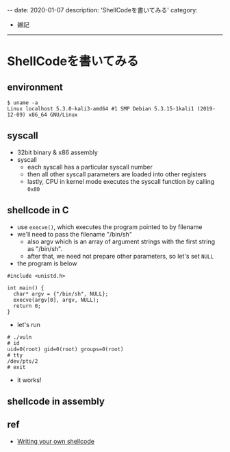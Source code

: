 --
date: 2020-01-07
description: 'ShellCodeを書いてみる'
category:
 - 雑記
---

# ShellCodeを書いてみる
## environment
```
$ uname -a
Linux localhost 5.3.0-kali3-amd64 #1 SMP Debian 5.3.15-1kali1 (2019-12-09) x86_64 GNU/Linux
```

## syscall
 - 32bit binary & x86 assembly
 - syscall
   - each syscall has a particular syscall number
   - then all other syscall parameters are loaded into other registers
   - lastly, CPU in kernel mode executes the syscall function by calling `0x80`

## shellcode in C
   - use `execve()`, which executes the program pointed to by filename
   - we'll need to pass the filename "/bin/sh"
     - also argv which is an array of argument strings with the first string as "/bin/sh".
     - after that, we need not prepare other parameters, so let's set `NULL`
   - the program is below

```
#include <unistd.h>

int main() {
  char* argv = {"/bin/sh", NULL};
  execve(argv[0], argv, NULL);
  return 0;
}
```

 - let's run

```
# ./vuln
# id 
uid=0(root) gid=0(root) groups=0(root)
# tty 
/dev/pts/2
# exit
```

 - it works!

## shellcode in assembly


## ref
 - [Writing your own shellcode](https://paraschetal.in/writing-your-own-shellcode)